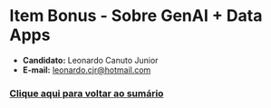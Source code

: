 # Item Bonus - Sobre GenAI + Data Apps
- **Candidato:** Leonardo Canuto Junior<br />
- **E-mail:** leonardo.cjr@hotmail.com
### [Clique aqui para voltar ao sumário](https://github.com/leonardocjr/LEONARDO_CANUTO_DDF_SOLUTIONS_032024/blob/main/README.md)
